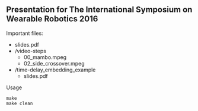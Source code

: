 Presentation for The International Symposium on Wearable Robotics 2016
------------------------

Important files:
* slides.pdf
* /video-steps
    * 00_mambo.mpeg
    * 02_side_crossover.mpeg
* /time-delay_embedding_example
    * slides.pdf


Usage
```
make  
make clean   
```
